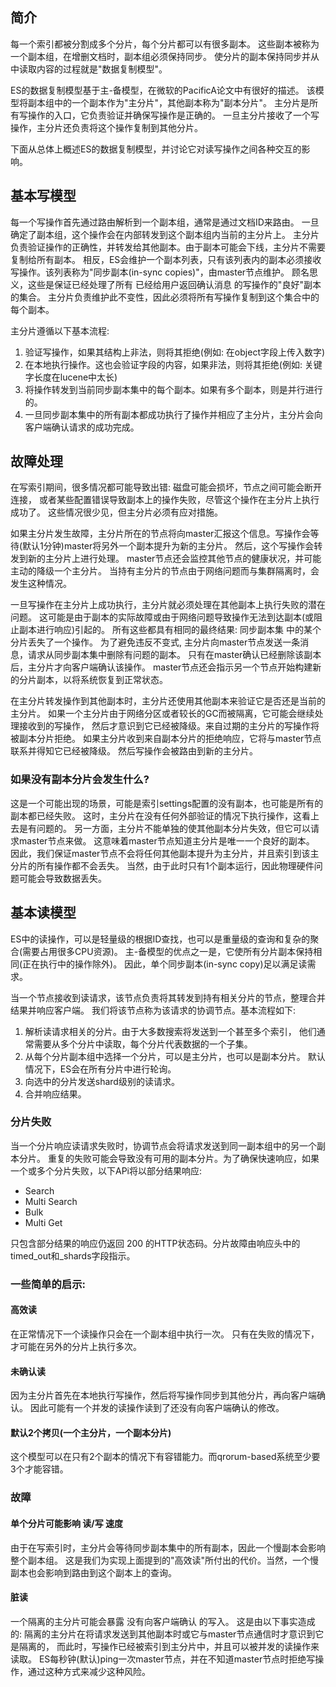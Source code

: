 ## 简介
每一个索引都被分割成多个分片，每个分片都可以有很多副本。
这些副本被称为一个副本组，在增删文档时，副本组必须保持同步。
使分片的副本保持同步并从中读取内容的过程就是"数据复制模型"。

ES的数据复制模型基于主-备模型，在微软的PacificA论文中有很好的描述。
该模型将副本组中的一个副本作为"主分片"，其他副本称为"副本分片"。
主分片是所有写操作的入口，它负责验证并确保写操作是正确的。
一旦主分片接收了一个写操作，主分片还负责将这个操作复制到其他分片。

下面从总体上概述ES的数据复制模型，并讨论它对读写操作之间各种交互的影响。 

## 基本写模型
每一个写操作首先通过路由解析到一个副本组，通常是通过文档ID来路由。
一旦确定了副本组，这个操作会在内部转发到这个副本组内当前的主分片上。
主分片负责验证操作的正确性，并转发给其他副本。由于副本可能会下线，主分片不需要复制给所有副本。
相反，ES会维护一个副本列表，只有该列表内的副本必须接收写操作。该列表称为"同步副本(in-sync copies)"，由master节点维护。
顾名思义，这些是保证已经处理了所有 已经给用户返回确认消息 的写操作的"良好"副本的集合。
主分片负责维护此不变性，因此必须将所有写操作复制到这个集合中的每个副本。

主分片遵循以下基本流程:  
1. 验证写操作，如果其结构上非法，则将其拒绝(例如: 在object字段上传入数字)
2. 在本地执行操作。这也会验证字段的内容，如果非法，则将其拒绝(例如: 关键字长度在lucene中太长)
3. 将操作转发到当前同步副本集中的每个副本。如果有多个副本，则是并行进行的。
4. 一旦同步副本集中的所有副本都成功执行了操作并相应了主分片，主分片会向客户端确认请求的成功完成。

## 故障处理 
在写索引期间，很多情况都可能导致出错: 磁盘可能会损坏，节点之间可能会断开连接，
或者某些配置错误导致副本上的操作失败，尽管这个操作在主分片上执行成功了。
这些情况很少见，但主分片必须有应对措施。 

如果主分片发生故障，主分片所在的节点将向master汇报这个信息。写操作会等待(默认1分钟)master将另外一个副本提升为新的主分片。
然后，这个写操作会转发到新的主分片上进行处理。
master节点还会监控其他节点的健康状况，并可能主动的降级一个主分片。
当持有主分片的节点由于网络问题而与集群隔离时，会发生这种情况。  

一旦写操作在主分片上成功执行，主分片就必须处理在其他副本上执行失败的潜在问题。
这可能是由于副本的实际故障或由于网络问题导致操作无法到达副本(或阻止副本进行响应)引起的。
所有这些都具有相同的最终结果: 同步副本集 中的某个分片丢失了一个操作。 
为了避免违反不变式, 主分片向master节点发送一条消息，请求从同步副本集中删除有问题的副本。
只有在master确认已经删除该副本后，主分片才向客户端确认该操作。 
master节点还会指示另一个节点开始构建新的分片副本，以将系统恢复到正常状态。 

在主分片转发操作到其他副本时，主分片还使用其他副本来验证它是否还是当前的主分片。
如果一个主分片由于网络分区或者较长的GC而被隔离，它可能会继续处理接收到的写操作，
然后才意识到它已经被降级。来自过期的主分片的写操作将被副本分片拒绝。 
如果主分片收到来自副本分片的拒绝响应，它将与master节点联系并得知它已经被降级。
然后写操作会被路由到新的主分片。

### 如果没有副本分片会发生什么? 
这是一个可能出现的场景，可能是索引settings配置的没有副本，也可能是所有的副本都已经失败。
这时，主分片在没有任何外部验证的情况下执行操作，这看上去是有问题的。 
另一方面，主分片不能单独的使其他副本分片失效，但它可以请求master节点来做。
这意味着master节点知道主分片是唯一一个良好的副本。
因此，我们保证master节点不会将任何其他副本提升为主分片，并且索引到该主分片的所有操作都不会丢失。 
当然，由于此时只有1个副本运行，因此物理硬件问题可能会导致数据丢失。 

## 基本读模型
ES中的读操作，可以是轻量级的根据ID查找，也可以是重量级的查询和复杂的聚合(需要占用很多CPU资源)。
主-备模型的优点之一是，它使所有分片副本保持相同(正在执行中的操作除外)。
因此，单个同步副本(in-sync copy)足以满足读需求。 

当一个节点接收到读请求，该节点负责将其转发到持有相关分片的节点，整理合并结果并响应客户端。
我们将该节点称为该请求的协调节点。基本流程如下:  
1. 解析读请求相关的分片。由于大多数搜索将发送到一个甚至多个索引，
他们通常需要从多个分片中读取，每个分片代表数据的一个子集。  
2. 从每个分片副本组中选择一个分片，可以是主分片，也可以是副本分片。
默认情况下，ES会在所有分片中进行轮询。 
3. 向选中的分片发送shard级别的读请求。 
4. 合并响应结果。

### 分片失败 
当一个分片响应读请求失败时，协调节点会将请求发送到同一副本组中的另一个副本分片。
重复的失败可能会导致没有可用的副本分片。为了确保快速响应，如果一个或多个分片失败，以下APi将以部分结果响应: 
- Search 
- Multi Search
- Bulk 
- Multi Get 

只包含部分结果的响应仍返回 200 的HTTP状态码。分片故障由响应头中的 timed_out和_shards字段指示。

### 一些简单的启示: 
#### 高效读
在正常情况下一个读操作只会在一个副本组中执行一次。
只有在失败的情况下，才可能在另外的分片上执行多次。 

#### 未确认读
因为主分片首先在本地执行写操作，然后将写操作同步到其他分片，再向客户端确认。 
因此可能有一个并发的读操作读到了还没有向客户端确认的修改。 

#### 默认2个拷贝(一个主分片，一个副本分片)
这个模型可以在只有2个副本的情况下有容错能力。而qrorum-based系统至少要3个才能容错。

### 故障
#### 单个分片可能影响 读/写 速度
由于在写索引时，主分片会等待同步副本集中的所有副本，因此一个慢副本会影响整个副本组。
这是我们为实现上面提到的"高效读"所付出的代价。当然，一个慢副本也会影响到路由到这个副本上的查询。

#### 脏读
一个隔离的主分片可能会暴露 没有向客户端确认 的写入。 这是由以下事实造成的: 
隔离的主分片在将请求发送到其他副本时或它与master节点通信时才意识到它是隔离的，
而此时，写操作已经被索引到主分片中，并且可以被并发的读操作来读取。
ES每秒钟(默认)ping一次master节点，并在不知道master节点时拒绝写操作，通过这种方式来减少这种风险。  